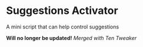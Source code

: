 # Suggestions Activator
A mini script that can help control suggestions

**Will no longer be updated!**
*Merged with Ten Tweaker*